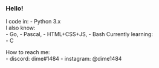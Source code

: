 ### Hello!

<p>
I code in: 
-  Python 3.x </br>
I also know: </br>
- Go, 
- Pascal,
- HTML+CSS+JS, 
- Bash
Currently learning:  </br>
- C
</p>
  
<p>
How to reach me:  </br>
- discord: dime#1484
- instagram: @dime1484
</p>
